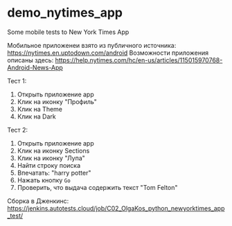 # demo_nytimes_app
Some mobile tests to New York Times App

Мобильное приложенеи взято из публичного источника: https://nytimes.en.uptodown.com/android
Возможности приложения описаны здесь: https://help.nytimes.com/hc/en-us/articles/115015970768-Android-News-App

Тест 1: 
1. Открыть приложение app
2. Клик на иконку "Профиль"
3. Клик на Theme
4. Клик на Dark

Тест 2: 
1. Открыть приложение app
2. Клик на иконку Sections
2. Клик на иконку "Лупа"   
3. Найти строку поиcка
4. Впечатать: "harry potter"
5. Нажать кнопку `Go`   
6. Проверить, что выдача содержить текст "Tom Felton"

Сборка в Дженкинс: https://jenkins.autotests.cloud/job/C02_OlgaKos_python_newyorktimes_app_test/



